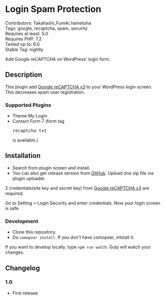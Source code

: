 # Login Spam Protection

Contributors: Takahashi_Fumiki,hametuha  
Tags: google, recaptcha, spam, security  
Requires at least: 5.0  
Requires PHP: 7.2  
Tested up to: 6.0  
Stable Tag: nightly

Add Google reCAPTCHA on WordPress' login form.

## Description

This plugin add [Google reCAPTCHA v3](https://developers.google.com/recaptcha/docs/v3?hl=ja) to your WordPress login screen. This decreases spam user registration.

### Supported Plugins

- Theme My Login
- Contact Form 7 (form tag <pre>recaptcha_txt</pre> is available.)

## Installation

- Search from plugin screen and install.
- You can also get release version from [GitHub](https://github.com/hametuha/login-spam-protection/releases). Upload one zip file via plugin uploader.

2 credentials(site key and secret key) from [Google reCAPTCHA v3](https://www.google.com/recaptcha/admin/) are required.

Go to Setting > Login Security and enter credentials. Now your login screen is safe.

### Development

- Clone this repository.
- Do `comopser install`. If you don't have comopser, intstall it.

If you want to develop locally, type `npm run watch`.
Gulp will watch your changes.

##  Changelog 

### 1.0

* First release